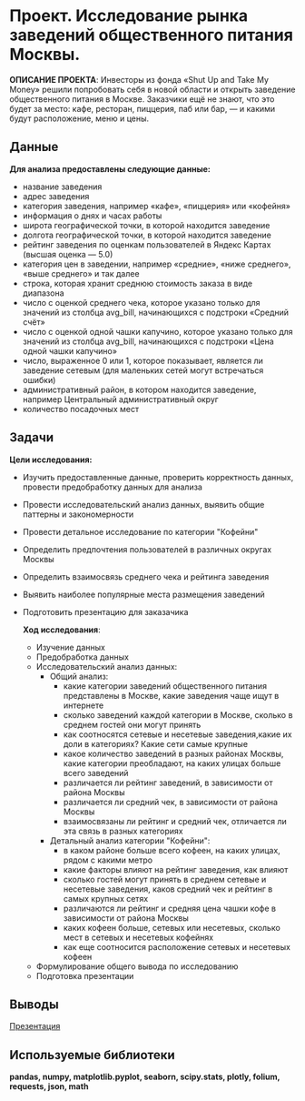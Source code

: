 # Проект. Исследование рынка заведений общественного питания Москвы.
**ОПИСАНИЕ ПРОЕКТА**: Инвесторы из фонда «Shut Up and Take My Money» решили попробовать себя в новой области и открыть заведение общественного питания в Москве. Заказчики ещё не знают, что это будет за место: кафе, ресторан, пиццерия, паб или бар, — и какими будут расположение, меню и цены.

## Данные
**Для анализа предоставлены следующие данные:**
* название заведения
* адрес заведения
* категория заведения, например «кафе», «пиццерия» или «кофейня»
* информация о днях и часах работы
* широта географической точки, в которой находится заведение
* долгота географической точки, в которой находится заведение
* рейтинг заведения по оценкам пользователей в Яндекс Картах (высшая оценка — 5.0)
* категория цен в заведении, например «средние», «ниже среднего», «выше среднего» и так далее
* строка, которая хранит среднюю стоимость заказа в виде диапазона
* число с оценкой среднего чека, которое указано только для значений из столбца avg_bill, начинающихся с подстроки «Средний счёт»
* число с оценкой одной чашки капучино, которое указано только для значений из столбца avg_bill, начинающихся с подстроки «Цена одной чашки капучино»
* число, выраженное 0 или 1, которое показывает, является ли заведение сетевым (для маленьких сетей могут встречаться ошибки)
* административный район, в котором находится заведение, например Центральный административный округ
* количество посадочных мест   
    
## Задачи    
**Цели исследования:**
* Изучить предоставленные данные, проверить корректность данных, провести предобработку данных для анализа
* Провести исследовательский анализ данных, выявить общие паттерны и закономерности
* Провести детальное исследование по категории "Кофейни"
* Определить предпочтения пользователей в различных округах Москвы 
* Определить взаимосвязь среднего чека и рейтинга заведения 
* Выявить наиболее популярные места размещения заведений
* Подготовить презентацию для заказачика

  **Ход исследования**:
  * Изучение данных
  * Предобработка данных
  * Исследовательский анализ данных:
     * Общий анализ:
       * какие категории заведений общественного питания представлены в Москве, какие заведения  чаще ищут в интернете
       * сколько заведений каждой категории в Москве, сколько в среднем гостей они могут принять
       * как соотносятся сетевые и несетевые заведения,какие их доли в категориях? Какие сети самые крупные
       * какое количество заведений в разных районах Москвы, какие категории преобладают, на каких улицах больше всего заведений
       * различается ли рейтинг заведений, в зависимости от района Москвы
       * различается ли средний чек, в зависимости от района Москвы
       * взаимосвязаны ли рейтинг и  средний чек, отличается ли эта связь в разных категориях
     * Детальный анализ категории "Кофейни":
       * в каком районе больше всего кофеен, на каких улицах, рядом с какими метро
       * какие факторы влияют на рейтинг заведения, как влияют
       * сколько гостей могут принять в среднем сетевые и несетевые заведения, каков средний чек и рейтинг в самых крупных сетях
       * различаются ли рейтинг и средняя цена чашки кофе в зависимости от района Москвы
       * каких кофеен больше, сетевых или несетевых, сколько мест в сетевых и несетевых кофейнях
       * как еще соотносится расположение сетевых и несетевых кофеен
  * Формулирование общего вывода по исследованию
  * Подготовка презентации
## Выводы
[Презентация](https://disk.yandex.ru/i/FtcgCj8MiRLqZg)

## Используемые библиотеки

**pandas, numpy, matplotlib.pyplot, seaborn, scipy.stats, plotly, folium, requests, json, math**